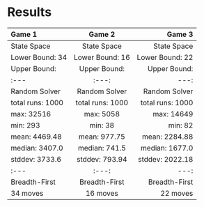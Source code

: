 # Results





|Game 1|Game 2|Game 3|
| :--- | :---: | ---:|
|State Space|State Space|State Space|
|Lower Bound: 34|Lower Bound: 16|Lower Bound: 22
|Upper Bound: |Upper Bound: |Upper Bound:
| :--- | :---: | ---:|
|Random Solver|Random Solver|Random Solver
|total runs: 1000|total runs: 1000|total runs: 1000
|max: 32516|max: 5058|max: 14649
|min: 293|min: 38|min: 82
|mean: 4469.48|mean: 977.75|mean: 2284.88
|median: 3407.0|median: 741.5|median: 1677.0
|stddev: 3733.6|stddev: 793.94|stddev: 2022.18
| :--- | :---: | ---:|
|Breadth-First|Breadth-First|Breadth-First
|34 moves|16 moves|22 moves
